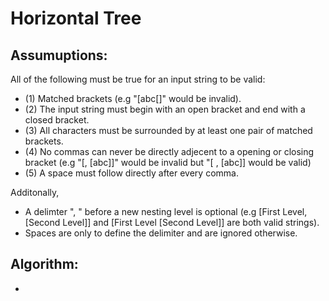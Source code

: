 # Horizontal Tree

## Assumuptions:

All of the following must be true for an input string to be valid:
- (1) Matched brackets (e.g "[abc[]" would be invalid).
- (2) The input string must begin with an open bracket and end with a closed bracket.
- (3) All characters must be surrounded by at least one pair of matched brackets.
- (4) No commas can never be directly adjecent to a opening or closing bracket (e.g "[, [abc]]" would be invalid but "[ , [abc]] would be valid)
- (5) A space must follow directly after every comma.

Additonally,
- A  delimter ", " before a new nesting level is optional (e.g [First Level, [Second Level]] and [First Level [Second Level]] are both valid strings).
- Spaces are only to define the delimiter and are ignored otherwise.

## Algorithm: 
- 
